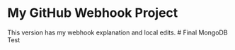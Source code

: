 # My GitHub Webhook Project

This version has my webhook explanation and local edits.
#   F i n a l   M o n g o D B   T e s t  
 